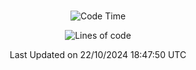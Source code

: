 <div align="center">

<br />

 <!--START_SECTION:waka-->
![Code Time](http://img.shields.io/badge/Code%20Time-3%2C417%20hrs%2046%20mins-blue)

![Lines of code](https://img.shields.io/badge/%EC%A0%80%EB%8A%94%20%EC%97%AC%ED%83%9C%EA%B9%8C%EC%A7%80%20-4.4%20million%20%EC%A4%84%EC%9D%98%20%EC%BD%94%EB%93%9C%EB%A5%BC%20%EC%9E%91%EC%84%B1%ED%96%88%EC%96%B4%EC%9A%94.-blue)


 Last Updated on 22/10/2024 18:47:50 UTC
<!--END_SECTION:waka-->

</div>
